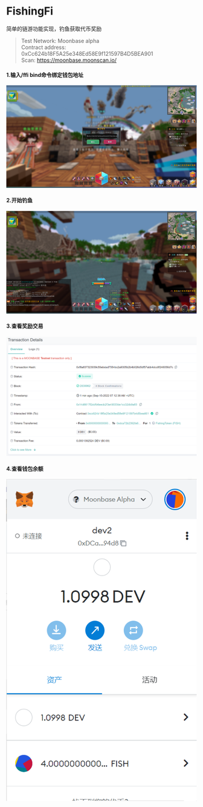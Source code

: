 # FishingFi

简单的链游功能实现，钓鱼获取代币奖励
> Test Network: Moonbase alpha  
> Contract address: 0xCc624b18F5A25e348Ed58E9f121597B4D5BEA901  
> Scan: https://moonbase.moonscan.io/

#### 1.输入/ffi bind命令绑定钱包地址

![img](./.img/0.png)

#### 2.开始钓鱼

![img](./.img/1.png)

#### 3.查看奖励交易

![img](./.img/2.png)

#### 4.查看钱包余额

![img](./.img/3.png)